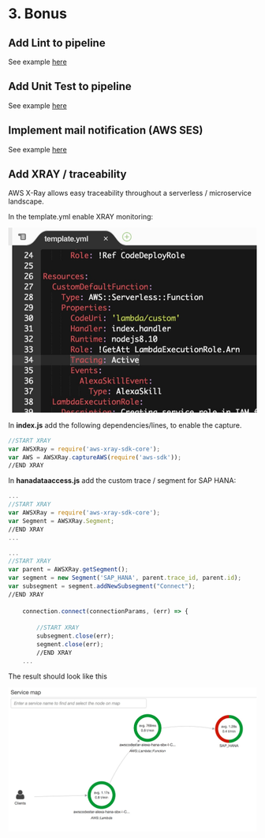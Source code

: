 # 3. Bonus

## Add Lint to pipeline

See example [here](https://medium.com/the-node-js-collection/why-and-how-to-use-eslint-in-your-project-742d0bc61ed7)

## Add Unit Test to pipeline

See example [here](https://developer.amazon.com/de/blogs/alexa/post/35bdad3d-57c8-4623-88c6-815540697af5/unit-testing-create-functional-alexa-skills)

## Implement mail notification (AWS SES)

See example [here](http://www.wisdomofjim.com/blog/sending-an-email-from-aws-lambda-function-in-nodejs-with-aws-simple-email-service)

## Add XRAY / traceability

AWS X-Ray allows easy traceability throughout a serverless / microservice landscape.

In the template.yml enable XRAY monitoring:

![image](../assets/AWS_X-Ray-yml.jpg)

In **index.js** add the following dependencies/lines, to enable the capture.

```javascript
//START XRAY
var AWSXRay = require('aws-xray-sdk-core');
var AWS = AWSXRay.captureAWS(require('aws-sdk'));
//END XRAY
```

In **hanadataaccess.js** add the custom trace / segment for SAP HANA:

```javascript
...
//START XRAY
var AWSXRay = require('aws-xray-sdk-core');
var Segment = AWSXRay.Segment;
//END XRAY
...
```

```javascript
...
//START XRAY
var parent = AWSXRay.getSegment();
var segment = new Segment('SAP_HANA', parent.trace_id, parent.id);
var subsegment = segment.addNewSubsegment("Connect");
//END XRAY

    connection.connect(connectionParams, (err) => {
        
        //START XRAY
        subsegment.close(err);
        segment.close(err);
        //END XRAY
    ...
```

The result should look like this

![image](../assets/AWS_X-Ray.jpg)